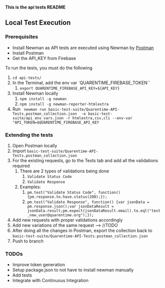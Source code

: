 **This is the api tests README**

## Local Test Execution

### Prerequisites
* Install Newman as API tests are executed using Newman by [Postman](https://github.com/postmanlabs/newman)
* Install Postman
* Get the API_KEY from Firebase

To run the tests, you must do the following

1. `cd api-tests/`
1. In the Terminal, add the env var `QUARENTIME_FIREBASE_TOKEN``
    1. `export QUARENTIME_FIREBASE_API_KEY=${API_KEY}`
1. Install Newman locally
    1. `npm install -g newman`
    1. `npm install -g newman-reporter-htmlextra`
1. Run ` newman run basic-test-suite/Quarentime-API-Tests.postman_collection.json  -e basic-test-suite/api_env_vars.json -r htmlextra,csv,cli --env-var "API_TOKEN=$QUARENTIME_FIREBASE_API_KEY`

### Extending the tests
1. Open Postman locally
1. Import `basic-test-suite/Quarentime-API-Tests.postman_collection.json`
1. For the existing requests, go to the Tests tab and add all the validations required
    1. There are 2 types of validations being done
        1. `Validate Status Code`
        1. `Validate Response`
    1. Examples:
        1. `pm.test("Validate Status Code", function() {pm.response.to.have.status(200);});`
        1. `pm.test("Validate Response", function() {var jsonData = pm.response.json();var jsonDataResult = jsonData.result;pm.expect(jsonDataResult.email).to.eql("test_new_user@quarentime.org");});`
1. Add new requests with proper validations accordingly
1. Add new variations of the same request --> //TODO
1. After doing all the changes in Postman, export the collection back to `basic-test-suite/Quarentime-API-Tests.postman_collection.json`
1. Push to branch


### TODOs
* Improve token generation
* Setup package.json to not have to install newman manually
* Add tests
* Integrate with Continuous Integration

